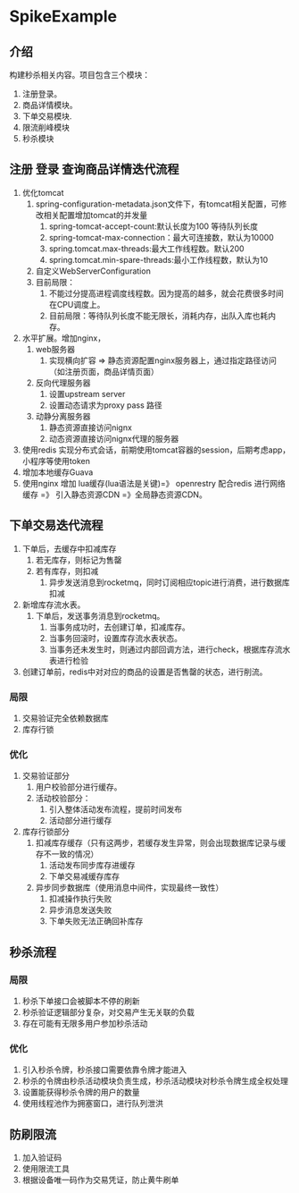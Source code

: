 # SpikeExample

## 介绍
构建秒杀相关内容。项目包含三个模块：
1. 注册登录。
2. 商品详情模块。
3. 下单交易模块.
4. 限流削峰模块
5. 秒杀模块

## 注册 登录 查询商品详情迭代流程
1. 优化tomcat
    1. spring-configuration-metadata.json文件下，有tomcat相关配置，可修改相关配置增加tomcat的并发量
        1. spring-tomcat-accept-count:默认长度为100 等待队列长度
        2. spring-tomcat-max-connection：最大可连接数，默认为10000
        3. spring.tomcat.max-threads:最大工作线程数。默认200
        4. spring.tomcat.min-spare-threads:最小工作线程数，默认为10 
    2.  自定义WebServerConfiguration 
    3.  目前局限：
        1. 不能过分提高进程调度线程数。因为提高的越多，就会花费很多时间在CPU调度上。
        2. 目前局限：等待队列长度不能无限长，消耗内存，出队入库也耗内存。
2. 水平扩展。增加nginx，
    1. web服务器
        1. 实现横向扩容 => 静态资源配置nginx服务器上，通过指定路径访问（如注册页面，商品详情页面）
    2. 反向代理服务器
        1.  设置upstream server
        2.  设置动态请求为proxy pass 路径
    3. 动静分离服务器
        1. 静态资源直接访问nignx
        2. 动态资源直接访问nignx代理的服务器
3. 使用redis 实现分布式会话，前期使用tomcat容器的session，后期考虑app，小程序等使用token
4. 增加本地缓存Guava
5. 使用nginx 增加 lua缓存(lua语法是关键)=》 openrestry 配合redis 进行网络缓存 =》 引入静态资源CDN =》全局静态资源CDN。

## 下单交易迭代流程
1. 下单后，去缓存中扣减库存
    1. 若无库存，则标记为售罄
    2. 若有库存，则扣减
        1. 异步发送消息到rocketmq，同时订阅相应topic进行消费，进行数据库扣减
2. 新增库存流水表。
    1. 下单后，发送事务消息到rocketmq。
        1. 当事务成功时，去创建订单，扣减库存。
        2. 当事务回滚时，设置库存流水表状态。
        3. 当事务还未发生时，则通过内部回调方法，进行check，根据库存流水表进行检验
3. 创建订单前，redis中对对应的商品的设置是否售罄的状态，进行削流。

### 局限
1. 交易验证完全依赖数据库
2. 库存行锁
### 优化
1. 交易验证部分
    1. 用户校验部分进行缓存。
    2. 活动校验部分：
        1. 引入整体活动发布流程，提前时间发布
        2. 活动部分进行缓存
2. 库存行锁部分
    1. 扣减库存缓存（只有这两步，若缓存发生异常，则会出现数据库记录与缓存不一致的情况）
        1. 活动发布同步库存进缓存
        2. 下单交易减缓存库存
    2. 异步同步数据库（使用消息中间件，实现最终一致性）
        1. 扣减操作执行失败 
        2. 异步消息发送失败 
        3. 下单失败无法正确回补库存
## 秒杀流程
### 局限
1. 秒杀下单接口会被脚本不停的刷新
2. 秒杀验证逻辑部分复杂，对交易产生无关联的负载
3. 存在可能有无限多用户参加秒杀活动
### 优化
1. 引入秒杀令牌，秒杀接口需要依靠令牌才能进入
2. 秒杀的令牌由秒杀活动模块负责生成，秒杀活动模块对秒杀令牌生成全权处理
3. 设置能获得秒杀令牌的用户的数量
4. 使用线程池作为拥塞窗口，进行队列泄洪

## 防刷限流
1. 加入验证码
2. 使用限流工具
3. 根据设备唯一码作为交易凭证，防止黄牛刷单

    